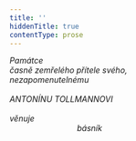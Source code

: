 ```yaml
---
title: ''
hiddenTitle: true
contentType: prose
---
```


_Památce  
časně zemřelého přítele svého,  
nezapomenutelnému  
   
ANTONÍNU TOLLMANNOVI  
   
věnuje  
                              básník_

